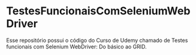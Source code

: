 # TestesFuncionaisComSeleniumWebDriver
Esse repositório possui o código do Curso de Udemy chamado de Testes funcionais com Selenium WebDriver: Do básico ao GRID.

